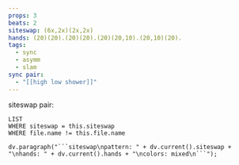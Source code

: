 ```yaml
---
props: 3
beats: 2
siteswap: (6x,2x)(2x,2x)
hands: (20)(20).(20)(20).(20)(20,10).(20,10)(20).
tags:
  - sync
  - asymm
  - slam
sync pair:
  - "[[high low shower]]"
---
```


siteswap pair:
```dataview
LIST
WHERE siteswap = this.siteswap
WHERE file.name != this.file.name
```
```dataviewjs
dv.paragraph("```siteswap\npattern: " + dv.current().siteswap + "\nhands: " + dv.current().hands + "\ncolors: mixed\n```");
```
